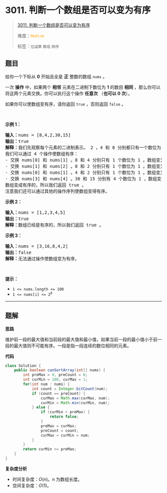 # 3011. 判断一个数组是否可以变为有序

> [3011. 判断一个数组是否可以变为有序](https://leetcode.cn/problems/find-if-array-can-be-sorted/)
>
> 难度：<font color=orange>`Medium`</font>
>
> 标签：`位运算` `数组` `排序`

## 题目

<p>给你一个下标从 <strong>0</strong>&nbsp;开始且全是 <strong>正</strong>&nbsp;整数的数组&nbsp;<code>nums</code>&nbsp;。</p>

<p>一次 <b>操作</b>&nbsp;中，如果两个 <strong>相邻</strong>&nbsp;元素在二进制下数位为 <strong>1</strong>&nbsp;的数目 <strong>相同</strong>&nbsp;，那么你可以将这两个元素交换。你可以执行这个操作 <strong>任意次</strong>&nbsp;（<strong>也可以 0 次</strong>）。</p>

<p>如果你可以使数组变有序，请你返回&nbsp;<code>true</code> ，否则返回&nbsp;<code>false</code>&nbsp;。</p>

<p>&nbsp;</p>

<p><strong class="example">示例 1：</strong></p>

<pre>
<b>输入：</b>nums = [8,4,2,30,15]
<b>输出：</b>true
<b>解释：</b>我们先观察每个元素的二进制表示。 2 ，4 和 8 分别都只有一个数位为 1 ，分别为 "10" ，"100" 和 "1000" 。15 和 30 分别有 4 个数位为 1 ："1111" 和 "11110" 。
我们可以通过 4 个操作使数组有序：
- 交换 nums[0] 和 nums[1] 。8 和 4 分别只有 1 个数位为 1 。数组变为 [4,8,2,30,15] 。
- 交换 nums[1] 和 nums[2] 。8 和 2 分别只有 1 个数位为 1 。数组变为 [4,2,8,30,15] 。
- 交换 nums[0] 和 nums[1] 。4 和 2 分别只有 1 个数位为 1 。数组变为 [2,4,8,30,15] 。
- 交换 nums[3] 和 nums[4] 。30 和 15 分别有 4 个数位为 1 ，数组变为 [2,4,8,15,30] 。
数组变成有序的，所以我们返回 true 。
注意我们还可以通过其他的操作序列使数组变得有序。
</pre>

<p><strong class="example">示例 2：</strong></p>

<pre>
<b>输入：</b>nums = [1,2,3,4,5]
<b>输出：</b>true
<b>解释：</b>数组已经是有序的，所以我们返回 true 。
</pre>

<p><strong class="example">示例 3：</strong></p>

<pre>
<b>输入：</b>nums = [3,16,8,4,2]
<b>输出：</b>false
<b>解释：</b>无法通过操作使数组变为有序。
</pre>

<p>&nbsp;</p>

<p><strong>提示：</strong></p>

<ul>
	<li><code>1 &lt;= nums.length &lt;= 100</code></li>
	<li><code>1 &lt;= nums[i] &lt;= 2<sup>8</sup></code></li>
</ul>


--------------------

## 题解

**思路**

维护前一段的最大值和当前段的最大值和最小值，如果当前一段的最小值小于前一段的最大值则不可能有序。一段是指一段连续的数位相同的元素。

**代码**

```java
class Solution {
    public boolean canSortArray(int[] nums) {
        int preMax = 0, preCount = 0;
        int curMin = 100, curMax = 1;
        for(int num : nums) {
            int count = Integer.bitCount(num);
            if (count == preCount) {
                curMax = Math.max(curMax, num);
                curMin = Math.min(curMin, num);
            } else {
                if (curMin < preMax) {
                    return false;
                }
                preMax = curMax;
                preCount = count;
                curMax = curMin = num;
            }
        }
        return curMin >= preMax;
    }
}
```

**复杂度分析**

- 时间复杂度：$O(n)$。n 为数组长度。
- 空间复杂度：$O(1)$。
